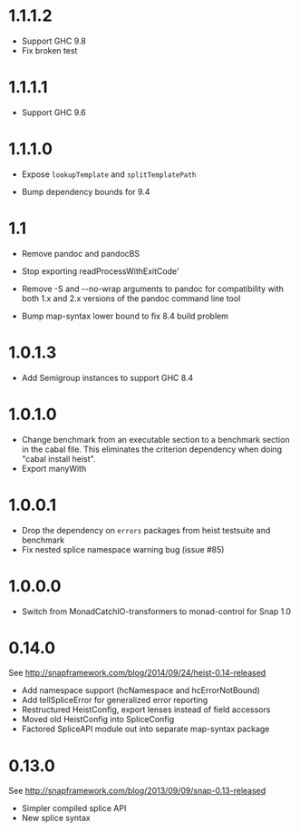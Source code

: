 # 1.1.1.2

* Support GHC 9.8
* Fix broken test

# 1.1.1.1

* Support GHC 9.6

# 1.1.1.0

* Expose `lookupTemplate` and `splitTemplatePath`

* Bump dependency bounds for 9.4

# 1.1

* Remove pandoc and pandocBS

* Stop exporting readProcessWithExitCode'

* Remove -S and --no-wrap arguments to pandoc for compatibility with both 1.x
  and 2.x versions of the pandoc command line tool

* Bump map-syntax lower bound to fix 8.4 build problem

# 1.0.1.3

* Add Semigroup instances to support GHC 8.4

# 1.0.1.0

* Change benchmark from an executable section to a benchmark section in the
  cabal file.  This eliminates the criterion dependency when doing "cabal
  install heist".
* Export manyWith

# 1.0.0.1

* Drop the dependency on `errors` packages from heist testsuite and benchmark
* Fix nested splice namespace warning bug (issue #85)

# 1.0.0.0

* Switch from MonadCatchIO-transformers to monad-control for Snap 1.0

# 0.14.0

See http://snapframework.com/blog/2014/09/24/heist-0.14-released

* Add namespace support (hcNamespace and hcErrorNotBound)
* Add tellSpliceError for generalized error reporting
* Restructured HeistConfig, export lenses instead of field accessors
* Moved old HeistConfig into SpliceConfig
* Factored SpliceAPI module out into separate map-syntax package

# 0.13.0

See http://snapframework.com/blog/2013/09/09/snap-0.13-released

* Simpler compiled splice API
* New splice syntax

